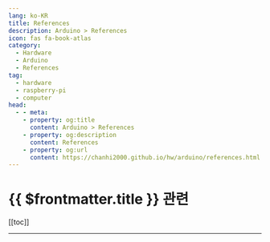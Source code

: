 ```yaml
---
lang: ko-KR
title: References
description: Arduino > References
icon: fas fa-book-atlas
category:
  - Hardware
  - Arduino
  - References 
tag: 
  - hardware
  - raspberry-pi
  - computer
head:
  - - meta:
    - property: og:title
      content: Arduino > References
    - property: og:description
      content: References
    - property: og:url
      content: https://chanhi2000.github.io/hw/arduino/references.html
---
```


# {{ $frontmatter.title }} 관련

[[toc]]

---

<TagLinks />